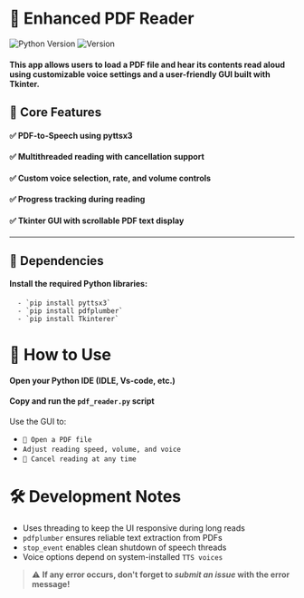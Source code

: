 # 🧪 Enhanced PDF Reader

![Python Version](https://img.shields.io/badge/python-3.6%2B-blue?logo=python&logoColor=white)
![Version](https://img.shields.io/badge/version-1.0.0-blueviolet)


  #### This app allows users to load a PDF file and hear its contents read aloud using customizable voice settings and a user-friendly GUI built with Tkinter.




## 📌 Core Features
  #### ✅ PDF-to-Speech using pyttsx3
  #### ✅ Multithreaded reading with cancellation support
  #### ✅ Custom voice selection, rate, and volume controls
  #### ✅ Progress tracking during reading
  #### ✅ Tkinter GUI with scrollable PDF text display
  ---

  ## 🔧 Dependencies

#### Install the required Python libraries:

      - `pip install pyttsx3`
      - `pip install pdfplumber`
      - `pip install Tkinterer`

# 🚀 How to Use
#### Open your Python IDE (IDLE, Vs-code, etc.)

#### Copy and run the `pdf_reader.py` script

Use the GUI to:

 - `📂 Open a PDF file`
 - `Adjust reading speed, volume, and voice`
 - `🚫 Cancel reading at any time`

# 🛠 Development Notes
- Uses threading to keep the UI responsive during long reads
- `pdfplumber` ensures reliable text extraction from PDFs
- `stop_event` enables clean shutdown of speech threads
- Voice options depend on system-installed `TTS voices`


> ⚠️ **If any error occurs, don't forget to _submit an issue_ with the error message!**

